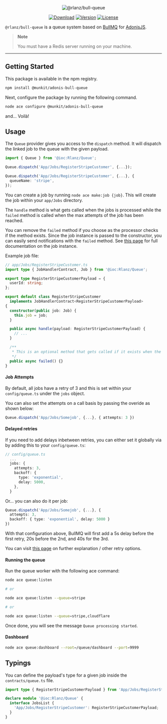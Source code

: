 <p align="center">
  <img src="https://github-production-user-asset-6210df.s3.amazonaws.com/2793951/249391043-4d65a757-b8cb-47de-b197-774df2cf0837.png" alt="@rlanz/bull-queue">
</p>

<p align="center">
  <a href="https://www.npmjs.com/package/@rlanz/bull-queue"><img src="https://img.shields.io/npm/dm/@rlanz/bull-queue.svg?style=flat-square" alt="Download"></a>
  <a href="https://www.npmjs.com/package/@rlanz/bull-queue"><img src="https://img.shields.io/npm/v/@rlanz/bull-queue.svg?style=flat-square" alt="Version"></a>
  <a href="https://opensource.org/licenses/MIT"><img src="https://img.shields.io/npm/l/@rlanz/bull-queue.svg?style=flat-square" alt="License"></a>
</p>

`@rlanz/bull-queue` is a queue system based on [BullMQ](https://github.com/taskforcesh/bullmq)
for [AdonisJS](https://adonisjs.com/).

> **Note**
>
> You must have a Redis server running on your machine.

---

## Getting Started

This package is available in the npm registry.

```bash
npm install @munkit/adonis-bull-queue
```

Next, configure the package by running the following command.

```bash
node ace configure @munkit/adonis-bull-queue
```

and... Voilà!

## Usage

The `Queue` provider gives you access to the `dispatch` method.
It will dispatch the linked job to the queue with the given payload.

```ts
import { Queue } from '@ioc:Rlanz/Queue';

Queue.dispatch('App/Jobs/RegisterStripeCustomer', {...});

Queue.dispatch('App/Jobs/RegisterStripeCustomer', {...}, {
  queueName: 'stripe',
});
```

You can create a job by running `node ace make:job {job}`.
This will create the job within your `app/Jobs` directory.

The `handle` method is what gets called when the jobs is processed while
the `failed` method is called when the max attempts of the job has been reached.

You can remove the `failed` method if you choose as the processor checks if the method exists.
Since the job instance is passed to the constructor, you can easily send notifications with the `failed` method. See [this page](https://api.docs.bullmq.io/classes/Job.html) for full documentation on the job instance.

Example job file:

```ts
// app/Jobs/RegisterStripeCustomer.ts
import type { JobHandlerContract, Job } from '@ioc:Rlanz/Queue';

export type RegisterStripeCustomerPayload = {
  userId: string;
};

export default class RegisterStripeCustomer
  implements JobHandlerContract<RegisterStripeCustomerPayload>
{
  constructor(public job: Job) {
    this.job = job;
  }

  public async handle(payload: RegisterStripeCustomerPayload) {
    // ...
  }

  /**
   * This is an optional method that gets called if it exists when the retries has exceeded and is marked failed.
   */
  public async failed() {}
}
```

#### Job Attempts

By default, all jobs have a retry of 3 and this is set within your `config/queue.ts` under the `jobs` object.

You can also set the attempts on a call basis by passing the overide as shown below:

```ts
Queue.dispatch('App/Jobs/Somejob', {...}, { attempts: 3 })
```

#### Delayed retries

If you need to add delays inbetween retries, you can either set it globally via by adding this to your `config/queue.ts`:

```ts
// config/queue.ts
  ...
  jobs: {
    attempts: 3,
    backoff: {
      type: 'exponential',
      delay: 5000,
    },
  }
```

Or... you can also do it per job:

```ts
Queue.dispatch('App/Jobs/Somejob', {...}, {
  attempts: 3,
  backoff: { type: 'exponential', delay: 5000 }
})
```

With that configuration above, BullMQ will first add a 5s delay before the first retry, 20s before the 2nd, and 40s for the 3rd.

You can visit [this page](https://docs.bullmq.io/guide/retrying-failing-jobs) on further explanation / other retry options.

#### Running the queue

Run the queue worker with the following ace command:

```bash
node ace queue:listen

# or

node ace queue:listen --queue=stripe

# or

node ace queue:listen --queue=stripe,cloudflare
```

Once done, you will see the message `Queue processing started`.

#### Dashboard

```bash
node ace queue:dashboard --root=/queue/dashboard --port=9999
```

## Typings

You can define the payload's type for a given job inside the `contracts/queue.ts` file.

```ts
import type { RegisterStripeCustomerPayload } from 'App/Jobs/RegisterStripeCustomer';

declare module '@ioc:Rlanz/Queue' {
  interface JobsList {
    'App/Jobs/RegisterStripeCustomer': RegisterStripeCustomerPayload;
  }
}
```
